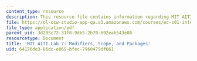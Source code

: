 ```yaml
---
content_type: resource
description: This resource file contains information regarding MIT AITI lab 7.
file: https://ol-ocw-studio-app-qa.s3.amazonaws.com/courses/ec-s01-internet-technology-in-local-and-global-communities-spring-2005-summer-2005/64176de386dce069bfec7960479df661_MITEC_S01S05_bug_aray_lis.pdf
file_type: application/pdf
parent_uid: 3d205c72-31f8-9db5-2b70-692eab543e86
resourcetype: Document
title: 'MIT AITI Lab 7: Modifiers, Scope, and Packages'
uid: 64176de3-86dc-e069-bfec-7960479df661
---
```

